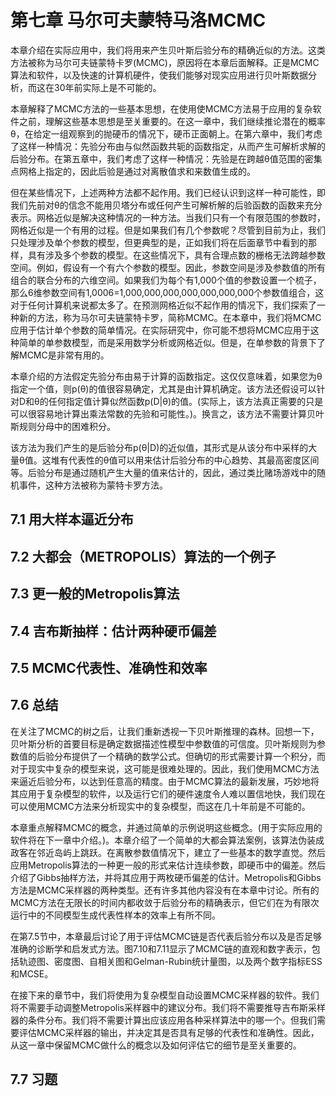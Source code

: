 # 第七章 马尔可夫蒙特马洛MCMC

本章介绍在实际应用中，我们将用来产生贝叶斯后验分布的精确近似的方法。这类方法被称为马尔可夫链蒙特卡罗(MCMC)，原因将在本章后面解释。正是MCMC算法和软件，以及快速的计算机硬件，使我们能够对现实应用进行贝叶斯数据分析，而这在30年前实际上是不可能的。

本章解释了MCMC方法的一些基本思想，在使用使MCMC方法易于应用的复杂软件之前，理解这些基本思想是至关重要的。在这一章中，我们继续推论潜在的概率θ，在给定一组观察到的抛硬币的情况下，硬币正面朝上。在第六章中，我们考虑了这样一种情况：先验分布由与似然函数共轭的函数指定，从而产生可解析求解的后验分布。在第五章中，我们考虑了这样一种情况：先验是在跨越θ值范围的密集点网格上指定的，因此后验是通过对离散值求和来数值生成的。

但在某些情况下，上述两种方法都不起作用。我们已经认识到这样一种可能性，即我们先前对θ的信念不能用贝塔分布或任何产生可解析解的后验函数的函数来充分表示。网格近似是解决这种情况的一种方法。当我们只有一个有限范围的参数时，网格近似是一个有用的过程。但是如果我们有几个参数呢？尽管到目前为止，我们只处理涉及单个参数的模型，但更典型的是，正如我们将在后面章节中看到的那样，具有涉及多个参数的模型。在这些情况下，具有合理点数的栅格无法跨越参数空间。例如，假设有一个有六个参数的模型。因此，参数空间是涉及参数值的所有组合的联合分布的六维空间。如果我们为每个有1,000个值的参数设置一个梳子，那么6维参数空间有1,0006=1,000,000,000,000,000,000,000个参数值组合，这对于任何计算机来说都太多了。在预测网格近似不起作用的情况下，我们探索了一种新的方法，称为马尔可夫链蒙特卡罗，简称MCMC。在本章中，我们将MCMC应用于估计单个参数的简单情况。在实际研究中，你可能不想将MCMC应用于这种简单的单参数模型，而是采用数学分析或网格近似。但是，在单参数的背景下了解MCMC是非常有用的。

本章介绍的方法假定先验分布由易于计算的函数指定。这仅仅意味着，如果您为θ指定一个值，则p(θ)的值很容易确定，尤其是由计算机确定。该方法还假设可以针对D和θ的任何指定值计算似然函数p(D|θ)的值。(实际上，该方法真正需要的只是可以很容易地计算出乘法常数的先验和可能性。)。换言之，该方法不需要计算贝叶斯规则分母中的困难积分。

该方法为我们产生的是后验分布p(θ|D)的近似值，其形式是从该分布中采样的大量θ值。这堆有代表性的θ值可以用来估计后验分布的中心趋势、其最高密度区间等。后验分布是通过随机产生大量的值来估计的，因此，通过类比赌场游戏中的随机事件，这种方法被称为蒙特卡罗方法。

## 7.1 用大样本逼近分布



## 7.2 大都会（METROPOLIS）算法的一个例子



## 7.3 更一般的Metropolis算法



## 7.4 吉布斯抽样：估计两种硬币偏差



## 7.5 MCMC代表性、准确性和效率



## 7.6 总结

在关注了MCMC的树之后，让我们重新透视一下贝叶斯推理的森林。回想一下，贝叶斯分析的首要目标是确定数据描述性模型中参数值的可信度。贝叶斯规则为参数值的后验分布提供了一个精确的数学公式。但确切的形式需要计算一个积分，而对于现实中复杂的模型来说，这可能是很难处理的。因此，我们使用MCMC方法来逼近后验分布，以达到任意高的精度。由于MCMC算法的最新发展，巧妙地将其应用于复杂模型的软件，以及运行它们的硬件速度令人难以置信地快，我们现在可以使用MCMC方法来分析现实中的复杂模型，而这在几十年前是不可能的。

本章重点解释MCMC的概念，并通过简单的示例说明这些概念。(用于实际应用的软件将在下一章中介绍。)。本章介绍了一个简单的大都会算法案例，该算法伪装成政客在邻近岛屿上跳跃。在离散参数值情况下，建立了一些基本的数学直觉。然后应用Metropolis算法的一种更一般的形式来估计连续参数，即硬币中的偏差。然后介绍了Gibbs抽样方法，并将其应用于两枚硬币偏差的估计。Metropolis和Gibbs方法是MCMC采样器的两种类型。还有许多其他内容没有在本章中讨论。所有的MCMC方法在无限长的时间内都收敛于后验分布的精确表示，但它们在为有限次运行中的不同模型生成代表性样本的效率上有所不同。

在第7.5节中，本章最后讨论了用于评估MCMC链是否代表后验分布以及是否足够准确的诊断学和启发式方法。图7.10和7.11显示了MCMC链的直观和数字表示，包括轨迹图、密度图、自相关图和Gelman-Rubin统计量图，以及两个数字指标ESS和MCSE。

在接下来的章节中，我们将使用为复杂模型自动设置MCMC采样器的软件。我们将不需要手动调整Metropolis采样器中的建议分布。我们将不需要推导吉布斯采样器的条件分布。我们将不需要计算出应该应用各种采样算法中的哪一个。但我们需要评估MCMC采样器的输出，并决定其是否具有足够的代表性和准确性。因此，从这一章中保留MCMC做什么的概念以及如何评估它的细节是至关重要的。

## 7.7 习题